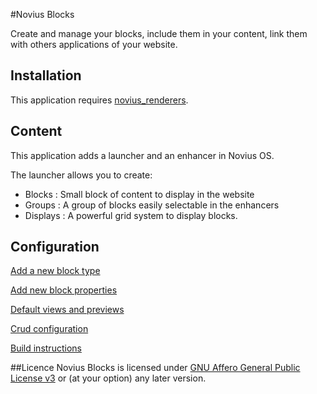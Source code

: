 #Novius Blocks

Create and manage your blocks, include them in your content, link them with others applications of your website.

## Installation

This application requires [novius_renderers](https://github.com/novius/novius_renderers).


## Content

This application adds a launcher and an enhancer in Novius OS.

The launcher allows you to create:
* Blocks : Small block of content to display in the website
* Groups : A group of blocks easily selectable in the enhancers
* Displays : A powerful grid system to display blocks.

## Configuration

[Add a new block type](docs/block.md)

[Add new block properties](docs/properties.md)

[Default views and previews](docs/views.md)

[Crud configuration](docs/crud.md)

[Build instructions](docs/build.md)

##Licence
Novius Blocks is licensed under [GNU Affero General Public License v3](http://www.gnu.org/licenses/agpl-3.0.html) or (at your option) any later version.

